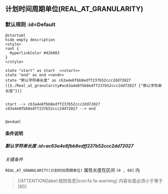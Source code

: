 ## 计划时间周期单位(REAL_AT_GRANULARITY) <!-- {docsify-ignore-all} -->

   

### 默认规则 :id=Default

```plantuml
@startuml
hide empty description
<style>
root {
  HyperlinkColor #42b983
}
</style>

state "start" as start  <<start>>
state "end" as end <<end>>
state "默认字符串长度" as c63a4e8fbb8edff237b52ccc2dd72027 [[$./Real_at_granularity#ac63a4e8fbb8edff237b52ccc2dd72027 {"默认字符串长度"}]]


start --> c63a4e8fbb8edff237b52ccc2dd72027 
c63a4e8fbb8edff237b52ccc2dd72027 --> end 


@enduml
```

#### 条件说明

##### 默认字符串长度 :id=ac63a4e8fbb8edff237b52ccc2dd72027


*关键条件*


`REAL_AT_GRANULARITY(计划时间周期单位)` 属性长度在区间 `(0 , 60]` 内

> [!ATTENTION|label:规则信息|icon:fa fa-warning]
> 内容长度必须小于等于[60]







